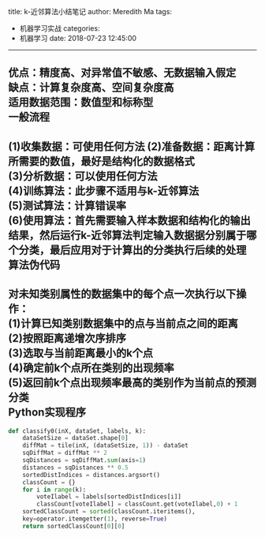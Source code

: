 title: k-近邻算法小结笔记
author: Meredith Ma
tags:
  - 机器学习实战
categories:
  - 机器学习
date: 2018-07-23 12:45:00
---
优点：精度高、对异常值不敏感、无数据输入假定	
缺点：计算复杂度高、空间复杂度高	
适用数据范围：数值型和标称型	
一般流程
-----
(1)收集数据：可使用任何方法	
(2)准备数据：距离计算所需要的数值，最好是结构化的数据格式	
(3)分析数据：可以使用任何方法	
(4)训练算法：此步骤不适用与k-近邻算法	
(5)测试算法：计算错误率	
(6)使用算法：首先需要输入样本数据和结构化的输出结果，然后运行k-近邻算法判定输入数据据分别属于哪个分类，最后应用对于计算出的分类执行后续的处理	
算法伪代码
---
对未知类别属性的数据集中的每个点一次执行以下操作：	
(1)计算已知类别数据集中的点与当前点之间的距离	
(2)按照距离递增次序排序	
(3)选取与当前距离最小的k个点	
(4)确定前k个点所在类别的出现频率	
(5)返回前k个点出现频率最高的类别作为当前点的预测分类	
Python实现程序
---
```python
def classify0(inX, dataSet, labels, k):
	dataSetSize = dataSet.shape[0]	
	diffMat = tile(inX, (dataSetSize, 1)) - dataSet	
	sqDiffMat = diffMat ** 2	
	sqDistances = sqDiffMat.sum(axis=1)	
	distances = sqDistances ** 0.5	
	sortedDistIndices = distances.argsort()	
	classCount = {}	
	for i in range(k):	
		voteIlabel = labels[sortedDistIndices[i]]	
		classCount[voteIlabel] = classCount.get(voteIlabel,0) + 1	
	sortedClassCount = sorted(classCount.iteritems(),	
	key=operator.itemgetter(1), reverse=True)	
	return sortedClassCount[0][0]

```